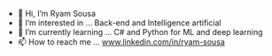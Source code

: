 - 👋 Hi, I’m Ryam Sousa 
- 👀 I’m interested in ... Back-end and Intelligence artificial
- 🌱 I’m currently learning ... C# and Python for ML and deep learning
- 📫 How to reach me ... www.linkedin.com/in/ryam-sousa
